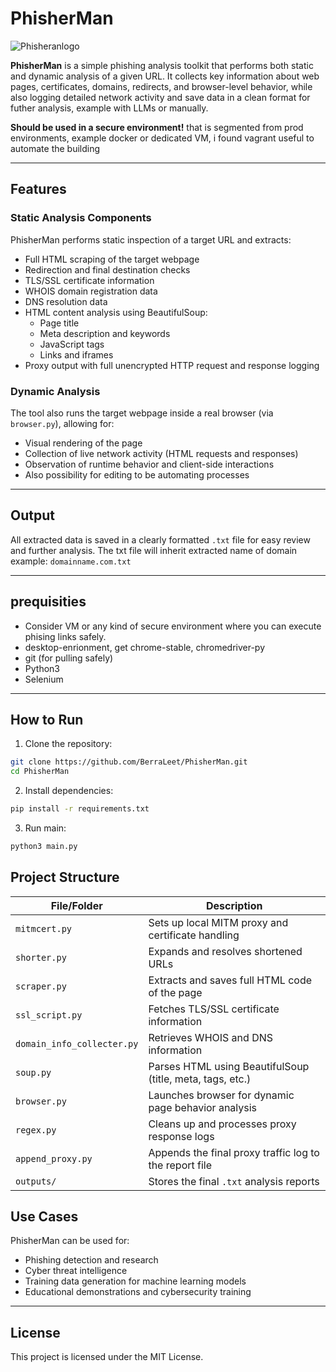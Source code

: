 # PhisherMan
![Phisheranlogo](https://github.com/user-attachments/assets/51669f17-f6b3-4780-ae5b-2a2732021af8)

**PhisherMan** is a simple phishing analysis toolkit that performs both static and dynamic analysis of a given URL. It collects key information about web pages, certificates, domains, redirects, and browser-level behavior, while also logging detailed network activity and save data in a clean format for futher analysis, example with LLMs or manually.

**Should be used in a secure environment!**
that is segmented from prod environments, example docker or dedicated VM, i found vagrant useful to automate the building

---

## Features

### Static Analysis Components

PhisherMan performs static inspection of a target URL and extracts:

- Full HTML scraping of the target webpage  
- Redirection and final destination checks  
- TLS/SSL certificate information  
- WHOIS domain registration data  
- DNS resolution data  
- HTML content analysis using BeautifulSoup:
  - Page title  
  - Meta description and keywords  
  - JavaScript tags  
  - Links and iframes  
- Proxy output with full unencrypted HTTP request and response logging

### Dynamic Analysis

The tool also runs the target webpage inside a real browser (via `browser.py`), allowing for:

- Visual rendering of the page  
- Collection of live network activity (HTML requests and responses)  
- Observation of runtime behavior and client-side interactions
- Also possibility for editing to be automating processes

---

## Output

All extracted data is saved in a clearly formatted `.txt` file for easy review and further analysis. The txt file will inherit extracted name of domain example: `domainname.com.txt`

---

## prequisities
- Consider VM or any kind of secure environment where you can execute phising links safely.
- desktop-enrionment, get chrome-stable, chromedriver-py
- git (for pulling safely)
- Python3
- Selenium

---
## How to Run

1. Clone the repository:

```bash
git clone https://github.com/BerraLeet/PhisherMan.git
cd PhisherMan
```
2. Install dependencies:
```bash
pip install -r requirements.txt
```
3. Run main:
```bash
python3 main.py
```
## Project Structure

| File/Folder                | Description                                                |
|----------------------------|------------------------------------------------------------|
| `mitmcert.py`              | Sets up local MITM proxy and certificate handling          |
| `shorter.py`               | Expands and resolves shortened URLs                        |
| `scraper.py`               | Extracts and saves full HTML code of the page             |
| `ssl_script.py`            | Fetches TLS/SSL certificate information                    |
| `domain_info_collecter.py` | Retrieves WHOIS and DNS information                        |
| `soup.py`                  | Parses HTML using BeautifulSoup (title, meta, tags, etc.)  |
| `browser.py`               | Launches browser for dynamic page behavior analysis        |
| `regex.py`                 | Cleans up and processes proxy response logs                |
| `append_proxy.py`          | Appends the final proxy traffic log to the report file     |
| `outputs/`                 | Stores the final `.txt` analysis reports                   |

## Use Cases

PhisherMan can be used for:

- Phishing detection and research  
- Cyber threat intelligence 
- Training data generation for machine learning models  
- Educational demonstrations and cybersecurity training

---

## License

This project is licensed under the MIT License.  


